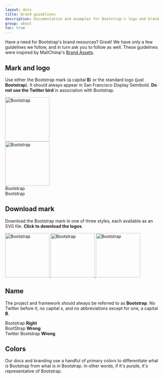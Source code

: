 ```yaml
---
layout: docs
title: Brand guidelines
description: Documentation and examples for Bootstrap's logo and brand usage guidelines.
group: about
toc: true
---
```


Have a need for Bootstrap's brand resources? Great! We have only a few guidelines we follow, and in turn ask you to follow as well. These guidelines were inspired by MailChimp's [Brand Assets](https://mailchimp.com/about/brand-assets/).

## Mark and logo

Use either the Bootstrap mark (a capital **B**) or the standard logo (just **Bootstrap**). It should always appear in San Francisco Display Semibold. **Do not use the Twitter bird** in association with Bootstrap.

<div class="bd-brand-logos d-sm-flex text-center bg-light rounded overflow-hidden w-100 mb-3">
  <div class="bd-brand-item">
    <img src="/docs/assets/brand/bootstrap-solid.svg" alt="Bootstrap" width="144" height="144" loading="lazy">
  </div>
  <div class="bd-brand-item inverse">
    <img src="/docs/assets/brand/bootstrap-outline.svg" alt="Bootstrap" width="144" height="144" loading="lazy">
  </div>
</div>
<div class="bd-brand-logos d-sm-flex text-center bg-light rounded overflow-hidden w-100 mb-3">
  <div class="bd-brand-item">
    <span class="h1">Bootstrap</span>
  </div>
  <div class="bd-brand-item inverse">
    <span class="h1">Bootstrap</span>
  </div>
</div>

## Download mark

Download the Bootstrap mark in one of three styles, each available as an SVG file. **Click to download the logos**.

<div class="bd-brand-logos d-sm-flex text-center bg-light rounded overflow-hidden w-100 mb-3">
  <a href="/docs/assets/brand/bootstrap-solid.svg" download class="bd-brand-item" title="Download solid logo">
    <img src="/docs/assets/brand/bootstrap-solid.svg" alt="Bootstrap" width="144" height="144" loading="lazy">
  </a>
  <a href="/docs/assets/brand/bootstrap-outline.svg" download class="bd-brand-item inverse" title="Download outlined logo">
    <img src="/docs/assets/brand/bootstrap-outline.svg" alt="Bootstrap" width="144" height="144" loading="lazy">
  </a>
  <a href="/docs/assets/brand/bootstrap-punchout.svg" download class="bd-brand-item inverse" title="Download inverted logo">
    <img src="/docs/assets/brand/bootstrap-punchout.svg" alt="Bootstrap" width="144" height="144" loading="lazy">
  </a>
</div>

## Name

The project and framework should always be referred to as **Bootstrap**. No Twitter before it, no capital _s_, and no abbreviations except for one, a capital **B**.

<div class="bd-brand-logos d-sm-flex text-center bg-light rounded overflow-hidden w-100 mb-3">
  <div class="bd-brand-item">
    <span class="h3">Bootstrap</span>
    <strong class="text-success">Right</strong>
  </div>
  <div class="bd-brand-item">
    <span class="h3 text-muted">BootStrap</span>
    <strong class="text-warning">Wrong</strong>
  </div>
  <div class="bd-brand-item">
    <span class="h3 text-muted">Twitter Bootstrap</span>
    <strong class="text-warning">Wrong</strong>
  </div>
</div>

## Colors

Our docs and branding use a handful of primary colors to differentiate what *is* Bootstrap from what *is in* Bootstrap. In other words, if it's purple, it's representative of Bootstrap.

<div class="color-swatches">
  <div class="color-swatch bd-purple"></div>
  <div class="color-swatch bd-purple-light"></div>
  <div class="color-swatch bd-purple-lighter"></div>
  <div class="color-swatch bd-gray"></div>
</div>
